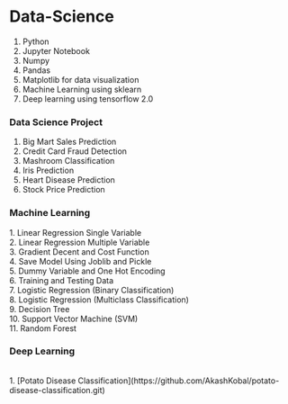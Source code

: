 # Data-Science 
1) Python
2) Jupyter Notebook
3) Numpy
4) Pandas
5) Matplotlib for data visualization
6)  Machine Learning using sklearn
7) Deep learning using tensorflow 2.0

<h3>Data Science Project</h3>

1. Big Mart Sales Prediction<br> 
2. Credit Card Fraud Detection<br>
3. Mashroom Classification<br>
4. Iris Prediction<br>
5. Heart Disease Prediction<br>
6. Stock Price Prediction<br>

<h3> Machine Learning</h3>
1. Linear Regression Single Variable<br>
2. Linear Regression Multiple Variable<br>
3. Gradient Decent and Cost Function<br>
4. Save Model Using Joblib and Pickle<br>
5. Dummy Variable and One Hot Encoding<br>
6. Training and Testing Data<br>
7. Logistic Regression (Binary Classification)<br>
8. Logistic Regression (Multiclass Classification)<br>
9. Decision Tree<br>
10. Support Vector Machine (SVM)<br>
11. Random Forest<br>

<h3> Deep Learning</h3><br>
1. [Potato Disease Classification](https://github.com/AkashKobal/potato-disease-classification.git)
